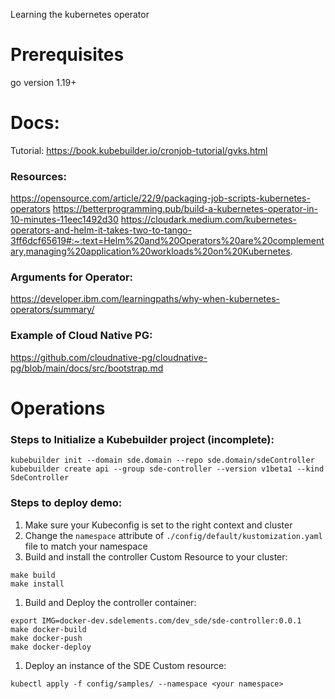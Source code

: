 Learning the kubernetes operator

# Prerequisites
go version 1.19+

# Docs:
Tutorial:
https://book.kubebuilder.io/cronjob-tutorial/gvks.html

### Resources:
https://opensource.com/article/22/9/packaging-job-scripts-kubernetes-operators
https://betterprogramming.pub/build-a-kubernetes-operator-in-10-minutes-11eec1492d30
https://cloudark.medium.com/kubernetes-operators-and-helm-it-takes-two-to-tango-3ff6dcf65619#:~:text=Helm%20and%20Operators%20are%20complementary,managing%20application%20workloads%20on%20Kubernetes.

### Arguments for Operator:
https://developer.ibm.com/learningpaths/why-when-kubernetes-operators/summary/

### Example of Cloud Native PG:
https://github.com/cloudnative-pg/cloudnative-pg/blob/main/docs/src/bootstrap.md

# Operations
### Steps to Initialize a Kubebuilder project (incomplete):
```
kubebuilder init --domain sde.domain --repo sde.domain/sdeController
kubebuilder create api --group sde-controller --version v1beta1 --kind SdeController
```

### Steps to deploy demo:
1. Make sure your Kubeconfig is set to the right context and cluster
1. Change the `namespace` attribute of `./config/default/kustomization.yaml` file to match your namespace
1. Build and install the controller Custom Resource to your cluster:
```
make build
make install
```
1. Build and Deploy the controller container:
```
export IMG=docker-dev.sdelements.com/dev_sde/sde-controller:0.0.1
make docker-build
make docker-push
make docker-deploy
```
1. Deploy an instance of the SDE Custom resource:
```
kubectl apply -f config/samples/ --namespace <your namespace>
```